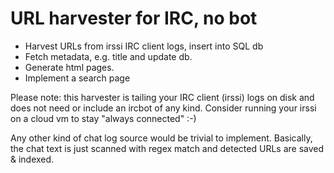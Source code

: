 # URL harvester for IRC, no bot

* Harvest URLs from irssi IRC client logs, insert into SQL db
* Fetch metadata, e.g. title and update db.
* Generate html pages.
* Implement a search page

Please note: this harvester is tailing your IRC client (irssi) logs on disk and does not need or include an ircbot of any kind.
Consider running your irssi on a cloud vm to stay "always connected" :-)

Any other kind of chat log source would be trivial to implement.
Basically, the chat text is just scanned with regex match and detected URLs are saved & indexed.
